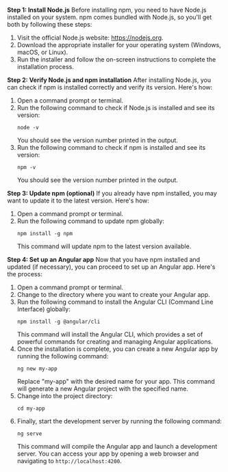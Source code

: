 **Step 1: Install Node.js**
Before installing npm, you need to have Node.js installed on your system. npm comes bundled with Node.js, so you'll get both by following these steps:

1. Visit the official Node.js website: https://nodejs.org.
2. Download the appropriate installer for your operating system (Windows, macOS, or Linux).
3. Run the installer and follow the on-screen instructions to complete the installation process.

**Step 2: Verify Node.js and npm installation**
After installing Node.js, you can check if npm is installed correctly and verify its version. Here's how:

1. Open a command prompt or terminal.
2. Run the following command to check if Node.js is installed and see its version:
   ```
   node -v
   ```
   You should see the version number printed in the output.
3. Run the following command to check if npm is installed and see its version:
   ```
   npm -v
   ```
   You should see the version number printed in the output.

**Step 3: Update npm (optional)**
If you already have npm installed, you may want to update it to the latest version. Here's how:

1. Open a command prompt or terminal.
2. Run the following command to update npm globally:
   ```
   npm install -g npm
   ```
   This command will update npm to the latest version available.

**Step 4: Set up an Angular app**
Now that you have npm installed and updated (if necessary), you can proceed to set up an Angular app. Here's the process:

1. Open a command prompt or terminal.
2. Change to the directory where you want to create your Angular app.
3. Run the following command to install the Angular CLI (Command Line Interface) globally:
   ```
   npm install -g @angular/cli
   ```
   This command will install the Angular CLI, which provides a set of powerful commands for creating and managing Angular applications.
4. Once the installation is complete, you can create a new Angular app by running the following command:
   ```
   ng new my-app
   ```
   Replace "my-app" with the desired name for your app. This command will generate a new Angular project with the specified name.
5. Change into the project directory:
   ```
   cd my-app
   ```
6. Finally, start the development server by running the following command:
   ```
   ng serve
   ```
   This command will compile the Angular app and launch a development server. You can access your app by opening a web browser and navigating to `http://localhost:4200`.
